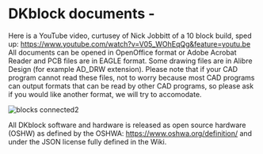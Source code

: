 # DKblock documents -  
Here is a YouTube video, curtusey of Nick Jobbitt of a 10 block build, sped up: https://www.youtube.com/watch?v=V05_WOhEqQg&feature=youtu.be
All documents can be opened in OpenOffice format or Adobe Acrobat Reader and PCB files are in EAGLE format. Some drawing files are in Alibre Design (for example AD_DRW extension). Please note that if your CAD program cannot read these files, not to worry because most CAD programs can output formats that can be read by other CAD programs, so please ask if you would like another format, we will try to accomodate.

![blocks connected2](https://user-images.githubusercontent.com/6006120/69199353-8ea59f80-0aec-11ea-82b3-e0e048fd2252.png)



All DKblock software and hardware is released as open source hardware (OSHW) as defined by the OSHWA: https://www.oshwa.org/definition/ and under the JSON license fully defined in the Wiki.
